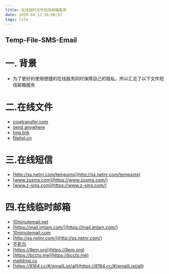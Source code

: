 ```yaml
---
title: 在线临时文件短信邮箱服务
date: 2020-04-12 16:08:57
tags: life
---
```


## Temp-File-SMS-Email

# 一. 背景

*  为了更好的使用便捷的在线服务同时保障自己的隐私，所以汇总了以下文件短信邮箱服务
<!--more-->

# 二.在线文件
*  [cowtransfer.com](https://cowtransfer.com/)
*  [send anywhere](https://send-anywhere.com/)
*  [tmp.link ](https://app.tmp.link/)
*  [filelist.cn](https://filelist.cn)

# 三.在线短信
* [http://ss.netnr.com/tempsms](http://ss.netnr.com/tempsms)
* [www.zusms.com](https://www.zusms.com/)
* [www.z-sms.com](https://www.z-sms.com/)

# 四.在线临时邮箱

* [10minutemail.net](https://10minutemail.net/)
* [https://mail.imlam.com/](https://mail.imlam.com/)
* [10minutemail.com](https://10minutemail.com/)
* [http://ss.netnr.com/](http://ss.netnr.com/)
* [不死鸟](https://hao.su/1492/#menu_index_6)
* [https://9em.org](https://9em.org)
* [https://bccto.me](https://bccto.me)
* [maildrop.cc](https://maildrop.cc)
* [https://8164.cc/#/emailList/all](https://8164.cc/#/emailList/all)
